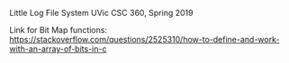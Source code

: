 Little Log File System
UVic CSC 360, Spring 2019


Link for Bit Map functions:
https://stackoverflow.com/questions/2525310/how-to-define-and-work-with-an-array-of-bits-in-c
